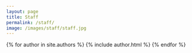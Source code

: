 ```yaml
---
layout: page
title: Staff
permalink: /staff/
image: /images/staff/staff.jpg
---
```


{% for author in site.authors %}
{% include author.html %}
{% endfor %}